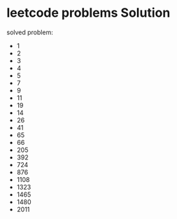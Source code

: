 # leetcode problems Solution

solved problem:

- 1
- 2
- 3
- 4
- 5
- 7
- 9
- 11
- 19
- 14
- 26
- 41
- 65
- 66
- 205
- 392
- 724
- 876
- 1108  
- 1323
- 1465
- 1480
- 2011